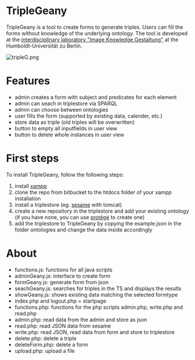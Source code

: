 # TripleGeany
TripleGeany is a tool to create forms to generate triples. Users can fill the forms without knowledge of the underlying ontology.
The tool is developed at the [interdisciplinary laboratory "Image Knowledge Gestaltung"](https://www.interdisciplinary-laboratory.hu-berlin.de/) at the Humboldt-Universität zu Berlin. 

![tripleG.png](https://bitbucket.org/repo/BenRdX/images/2508877502-tripleG.png)

# Features
 - admin creates a form with subject and predicates for each element
 - admin can seach in triplestore via SPARQL
 - admin can choose between ontologies
 - user fills the form (supported by existing data, calender, etc.)
 - store data as triple (old triples will be overwritten)
 - button to empty all inputfields in user view
 - button to delete whole instances in user view
  

# First steps
To install TripleGeany, follow the following steps:

1. install [xampp](https://www.apachefriends.org/de/index.html)
2. clone the repo from bitbucket to the htdocs folder of your xampp installation 
3. install a triplestore (eg. [sesame](http://rdf4j.org/) with tomcat)
4. create a new repository in the triplestore and add your existing ontology (if you have none, you can use [protégé](http://protege.stanford.edu/) to create one)
5. add the triplestore to TripleGeany by copying the example.json in the folder ontologies and change the data inside accordingly
  
# About
- functions.js: functions for all java scripts
- adminGeany.js: interface to create form
- formGeany.js: generate form from json
- seachGeany.js: searches for triples in the TS and displays the results
- showGeany.js: shows existing data matching the selected formtype
- index.php and logout.php = startpage
- functions.php: functions for the php scripts admin.php, write.php and read.php
- admin.php: read data from the admin and store as json 
- read.php: read JSON data from sesame
- write.php: read JSON, read data from form and store to triplestore
- delete.php: delete a triple 
- deleteForm.php: delete a form
- upload.php: upload a file